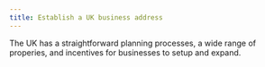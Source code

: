 ```yaml
---
title: Establish a UK business address
---
```

The UK has a straightforward planning processes, a wide range of properies, and incentives for businesses to setup and expand.
